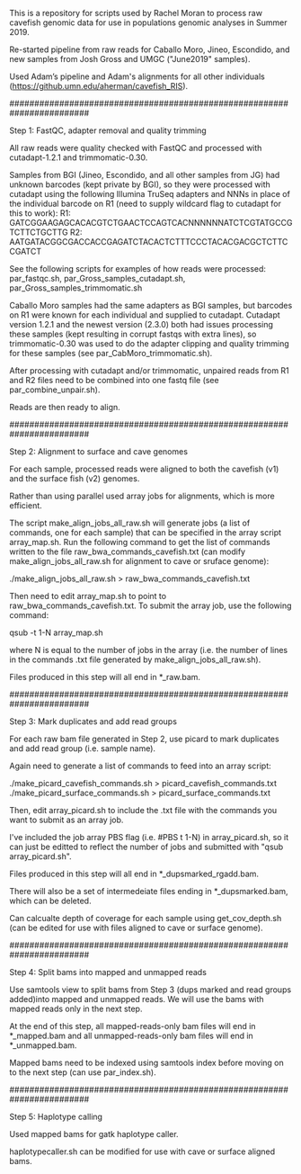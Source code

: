 This is a repository for scripts used by Rachel Moran to process raw cavefish genomic data for use in populations genomic analyses in Summer 2019.


Re-started pipeline from raw reads for Caballo Moro, Jineo, Escondido, and new samples from Josh Gross and UMGC ("June2019" samples).

Used Adam’s pipeline and Adam's alignments for all other individuals (https://github.umn.edu/aherman/cavefish_RIS).


########################################################################

Step 1: FastQC, adapter removal and quality trimming 


All raw reads were quality checked with FastQC and processed with cutadapt-1.2.1 and trimmomatic-0.30.

Samples from BGI (Jineo, Escondido, and all other samples from JG) had unknown barcodes (kept private by BGI), so they were processed with cutadapt using the following Illumina TruSeq adapters and NNNs in place of the individual barcode on R1 (need to supply wildcard flag to cutadapt for this to work):
R1: GATCGGAAGAGCACACGTCTGAACTCCAGTCACNNNNNNATCTCGTATGCCGTCTTCTGCTTG
R2: AATGATACGGCGACCACCGAGATCTACACTCTTTCCCTACACGACGCTCTTCCGATCT

See the following scripts for examples of how reads were processed: 
par_fastqc.sh,
par_Gross_samples_cutadapt.sh,
par_Gross_samples_trimmomatic.sh

Caballo Moro samples had the same adapters as BGI samples, but barcodes on R1 were known for each individual and supplied to cutadapt. Cutadapt version 1.2.1 and the newest version (2.3.0) both had issues processing these samples (kept resulting in corrupt fastqs with extra lines), so trimmomatic-0.30 was used to do the adapter clipping and quality trimming for these samples (see par_CabMoro_trimmomatic.sh).

After processing with cutadapt and/or trimmomatic, unpaired reads from R1 and R2 files need to be combined into one fastq file (see par_combine_unpair.sh).

Reads are then ready to align.


########################################################################

Step 2: Alignment to surface and cave genomes


For each sample, processed reads were aligned to both the cavefish (v1) and the surface fish (v2) genomes.

Rather than using parallel used array jobs for alignments, which is more efficient. 

The script make_align_jobs_all_raw.sh will generate jobs (a list of commands, one for each sample) that can be specified in the array script array_map.sh. Run the following command to get the list of commands written to the file raw_bwa_commands_cavefish.txt (can modify make_align_jobs_all_raw.sh for alignment to cave or sruface genome):

./make_align_jobs_all_raw.sh > raw_bwa_commands_cavefish.txt

Then need to edit array_map.sh to point to raw_bwa_commands_cavefish.txt. To submit the array job, use the following command:

qsub -t 1-N array_map.sh 

where N is equal to the number of jobs in the array (i.e. the number of lines in the commands .txt file generated by make_align_jobs_all_raw.sh).


Files produced in this step will all end in *_raw.bam.



########################################################################

Step 3: Mark duplicates and add read groups


For each raw bam file generated in Step 2, use picard to mark duplicates and add read group (i.e. sample name).

Again need to generate a list of commands to feed into an array script:

./make_picard_cavefish_commands.sh > picard_cavefish_commands.txt
./make_picard_surface_commands.sh > picard_surface_commands.txt

Then, edit array_picard.sh to include the .txt file with the commands you want to submit as an array job.

I've included the job array PBS flag (i.e. #PBS t 1-N) in array_picard.sh, so it can just be editted to reflect the number of jobs and submitted with "qsub array_picard.sh".

Files produced in this step will all end in *_dupsmarked_rgadd.bam.

There will also be a set of intermedeiate files ending in *_dupsmarked.bam, which can be deleted.


Can calcualte depth of coverage for each sample using get_cov_depth.sh (can be edited for use with files aligned to cave or surface genome).


########################################################################

Step 4: Split bams into mapped and unmapped reads


Use samtools view to split bams from Step 3 (dups marked and read groups added)into mapped and unmapped reads. We will use the  bams with mapped reads only in the next step.

At the end of this step, all mapped-reads-only bam files will end in *_mapped.bam and all unmapped-reads-only bam files will end in *_unmapped.bam.

Mapped bams need to be indexed using samtools index before moving on to the next step (can use par_index.sh).



########################################################################

Step 5: Haplotype calling

Used mapped bams for gatk haplotype caller.

haplotypecaller.sh can be modified for use with cave or surface aligned bams.


